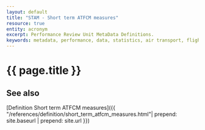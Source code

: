 ```yaml
---
layout: default
title: "STAM - Short term ATFCM measures"
resource: true
entity: acronym
excerpt: Performance Review Unit MetaData Definitions.
keywords: metadata, performance, data, statistics, air transport, flights, europe, delay, CODA
---
```

# {{ page.title }}

## See also

[Definition Short term ATFCM measures]({{ "/references/definition/short_term_atfcm_measures.html"| prepend: site.baseurl | prepend: site.url }})
